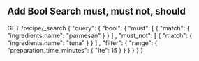 ## Add Bool Search must, must not, should
GET /recipe/_search
{
  "query": {
    "bool": {
      "must": [
        {
          "match": {
            "ingredients.name": "parmesan"
          }
        }
      ]
      , "must_not": [
        {
          "match": {
            "ingredients.name": "tuna"
          }
        }
      ]
      , "filter": {
        "range": {
            "preparation_time_minutes": {
              "lte": 15
            }
          }
      }
    }
  }
}
